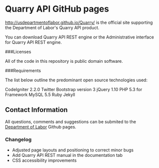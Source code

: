 
Quarry API GitHub pages 
=====
http://usdepartmentoflabor.github.io/Quarry/ is the official site supporting the Department of Labor's Quarry API product.

You can download Quarry API REST engine or the Administrative interface for Quarry API REST engine.


###Licenses

All of the code in this repository is public domain software.

###Requirements

The list below outline the predominant open source technologies used:

CodeIgniter 2.2.0
Twitter Bootstrap version 3
jQuery 1.10
PHP 5.3 for Framework
MySQL 5.5
Ruby Jekyll

Contact Information
-----------

All questions, comments and suggestions can be submited to the [Department of Labor](https://github.com/USDepartmentofLabor/Quarry/issues) Github pages.


### Changelog 
* Adjusted page layouts and positioning to correct minor bugs
* Add Quarry API REST manual in the documentation tab
* CSS accessibility improvements 

